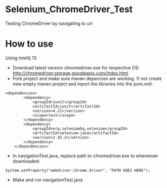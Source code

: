 Selenium_ChromeDriver_Test
==========================

Testing ChromeDriver by navigating to url

How to use
==========

Using Intellij 13

- Download latest version chromedriver.exe for respective OS: http://chromedriver.storage.googleapis.com/index.html
- Fork project and make sure maven depencies are working. If not create new empty maven project and inport the libraries into the pom.xml:

```
<dependencies>
        <dependency>
            <groupId>junit</groupId>
            <artifactId>junit</artifactId>
            <version>4.11</version>
            <scope>test</scope>
        </dependency>
        <dependency>
            <groupId>org.seleniumhq.selenium</groupId>
            <artifactId>selenium-java</artifactId>
            <version>2.42.2</version>
        </dependency>
    </dependencies> 
```
    
    
- In navigationTest.java, replace path to chromedriver.exe to whereever downloaded:

`System.setProperty("webdriver.chrome.driver", "PATH GOES HERE");`

- Make and run navigationTest.java

